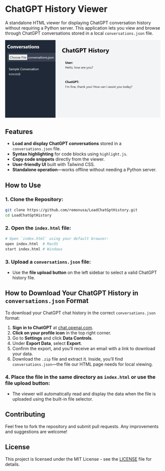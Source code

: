 
# ChatGPT History Viewer

A standalone HTML viewer for displaying ChatGPT conversation history without requiring a Python server. This application lets you view and browse through ChatGPT conversations stored in a local `conversations.json` file.

![ChatGPT History Viewer Screenshot](image.png)

## Features
- **Load and display ChatGPT conversations** stored in a `conversations.json` file.
- **Syntax highlighting** for code blocks using `highlight.js`.
- **Copy code snippets** directly from the viewer.
- **User-friendly UI** built with Tailwind CSS.
- **Standalone operation**—works offline without needing a Python server.

## How to Use
### 1. Clone the Repository:
```bash
git clone https://github.com/remonusa/LoadChatGptHistory.git
cd LoadChatGptHistory
```

### 2. Open the `index.html` file:
```bash
# Open `index.html` using your default browser:
open index.html  # MacOS
start index.html # Windows
```

### 3. Upload a `conversations.json` file:
- Use the **file upload button** on the left sidebar to select a valid ChatGPT history file.

## How to Download Your ChatGPT History in `conversations.json` Format
To download your ChatGPT chat history in the correct `conversations.json` format:

1. **Sign in to ChatGPT** at [chat.openai.com](https://chat.openai.com).
2. **Click on your profile icon** in the top right corner.
3. Go to **Settings** and click **Data Controls**.
4. Under **Export Data**, select **Export**.
5. Confirm the export, and you’ll receive an email with a link to download your data.
6. Download the `.zip` file and extract it. Inside, you’ll find `conversations.json`—the file our HTML page needs for local viewing.

### 4. Place the file in the same directory as `index.html` or use the file upload button:
- The viewer will automatically read and display the data when the file is uploaded using the built-in file selector.

## Contributing
Feel free to fork the repository and submit pull requests. Any improvements and suggestions are welcome!

## License
This project is licensed under the MIT License - see the [LICENSE](LICENSE) file for details.
